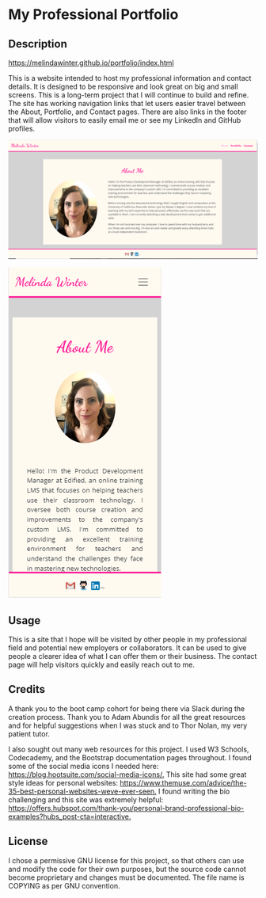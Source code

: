 # My Professional Portfolio

## Description

<https://melindawinter.github.io/portfolio/index.html>

This is a website intended to host my professional information and contact details. It is designed to be responsive and look great on big and small screens. This is a long-term project that I will continue to build and refine. The site has working navigation links that let users easier travel between the About, Portfolio, and Contact pages. There are also links in the footer that will allow visitors to easily email me or see my LinkedIn and GitHub profiles.

![About](2020-07-05-18-16-32.png)

![About Mobile](2020-07-05-18-17-43.png)

## Usage

This is a site that I hope will be visited by other people in my professional field and potential new employers or collaborators. It can be used to give people a clearer idea of what I can offer them or their business. The contact page will help visitors quickly and easily reach out to me.

## Credits

A thank you to the boot camp cohort for being there via Slack during the creation process. Thank you to Adam Abundis for all the great resources and for helpful suggestions when I was stuck and to Thor Nolan, my very patient tutor.

I also sought out many web resources for this project. I used W3 Schools, Codecademy, and the Bootstrap documentation pages throughout. I found some of the social media icons I needed here: <https://blog.hootsuite.com/social-media-icons/.> This site had some great style ideas for personal websites: <https://www.themuse.com/advice/the-35-best-personal-websites-weve-ever-seen.> I found writing the bio challenging and this site was extremely helpful: <https://offers.hubspot.com/thank-you/personal-brand-professional-bio-examples?hubs_post-cta=interactive.>

## License

I chose a permissive GNU license for this project, so that others can use and modify the code for their own purposes, but the source code cannot become proprietary and changes must be documented. The file name is COPYING as per GNU convention.
